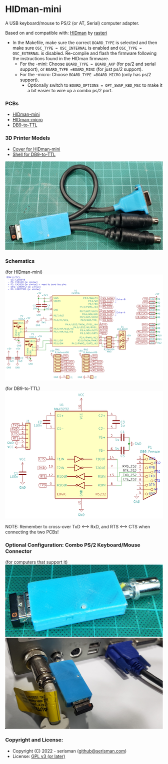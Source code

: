 # HIDman-mini
A USB keyboard/mouse to PS/2 (or AT, Serial) computer adapter.

Based on and compatible with: [HIDman](https://github.com/rasteri/HIDman) by [rasteri](https://github.com/rasteri)
 - In the Makefile, make sure the correct `BOARD_TYPE` is selected and then make sure `OSC_TYPE = OSC_INTERNAL` is enabled and `OSC_TYPE = OSC_EXTERNAL` is disabled.  Re-compile and flash the firmware following the instructions found in the HIDman firmware.
   - For the -mini: Choose `BOARD_TYPE = BOARD_AXP` (for ps/2 and serial support), or `BOARD_TYPE =BOARD_MINI` (for just ps/2 support).
   - For the -micro: Choose `BOARD_TYPE =BOARD_MICRO` (only has ps/2 support).
     - Optionally switch to `BOARD_OPTIONS = OPT_SWAP_KBD_MSC` to make it a bit easier to wire up a combo ps/2 port.

### PCBs
- [HIDman-mini](KiCad%20PCBs/HIDman-mini/)
- [HIDman-micro](KiCad%20PCBs/HIDman-micro/)
- [DB9-to-TTL](KiCad%20PCBs/DB9-to-TTL/)

### 3D Printer Models
- [Cover for HIDman-mini](3D%20Printer%20Models/HIDman-mini/)
- [Shell for DB9-to-TTL](3D%20Printer%20Models/DB9-Shell/)

![Finished](https://github.com/serisman/HIDman-mini/blob/main/pictures/HIDman-mini/Finished.jpg?raw=true)

### Schematics
(for HIDman-mini)
![Schematic](https://github.com/serisman/HIDman-mini/blob/main/KiCad%20PCBs/HIDman-mini/output/Schematic.png?raw=true)

(for DB9-to-TTL)
![Schematic](https://github.com/serisman/HIDman-mini/blob/main/KiCad%20PCBs/DB9-to-TTL/output/Schematic.png?raw=true)

NOTE: Remember to cross-over TxD <--> RxD, and RTS <--> CTS when connecting the two PCBs!

### Optional Configuration: Combo PS/2 Keyboard/Mouse Connector
(for computers that support it)
![Combo PS/2 Keyboard/Mouse](https://github.com/serisman/HIDman-mini/blob/main/pictures/HIDman-mini/Combo%20PS2%20KB%20MS.jpg?raw=true)
![Combo PS/2 Keyboard/Mouse on PC](https://github.com/serisman/HIDman-mini/blob/main/pictures/HIDman-mini/Combo%20PS2%20KB%20MS%20on%20PC.jpg?raw=true)

### Copyright and License:
- Copyright (C) 2022 - serisman (github@serisman.com)
- License: [GPL v3 (or later)](LICENSE)
